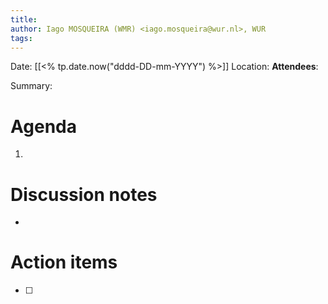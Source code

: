 ```yaml
---
title:
author: Iago MOSQUEIRA (WMR) <iago.mosqueira@wur.nl>, WUR
tags:
---
```


Date: [[<% tp.date.now("dddd-DD-mm-YYYY") %>]]
Location:
**Attendees**:

Summary:

# Agenda

1. 

# Discussion notes

- 

# Action items

- [ ] 